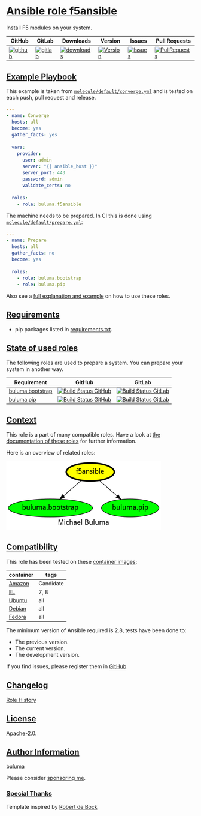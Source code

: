 # [Ansible role f5ansible](#f5ansible)

Install F5 modules on your system.

|GitHub|GitLab|Downloads|Version|Issues|Pull Requests|
|------|------|-------|-------|------|-------------|
|[![github](https://github.com/buluma/ansible-role-f5ansible/actions/workflows/molecule.yml/badge.svg)](https://github.com/buluma/ansible-role-f5ansible/actions/workflows/molecule.yml)|[![gitlab](https://gitlab.com/shadowwalker/ansible-role-f5ansible/badges/master/pipeline.svg)](https://gitlab.com/shadowwalker/ansible-role-f5ansible)|[![downloads](https://img.shields.io/ansible/role/d/4703)](https://galaxy.ansible.com/buluma/f5ansible)|[![Version](https://img.shields.io/github/release/buluma/ansible-role-f5ansible.svg)](https://github.com/buluma/ansible-role-f5ansible/releases/)|[![Issues](https://img.shields.io/github/issues/buluma/ansible-role-f5ansible.svg)](https://github.com/buluma/ansible-role-f5ansible/issues/)|[![PullRequests](https://img.shields.io/github/issues-pr-closed-raw/buluma/ansible-role-f5ansible.svg)](https://github.com/buluma/ansible-role-f5ansible/pulls/)|

## [Example Playbook](#example-playbook)

This example is taken from [`molecule/default/converge.yml`](https://github.com/buluma/ansible-role-f5ansible/blob/master/molecule/default/converge.yml) and is tested on each push, pull request and release.

```yaml
---
- name: Converge
  hosts: all
  become: yes
  gather_facts: yes

  vars:
    provider:
      user: admin
      server: "{{ ansible_host }}"
      server_port: 443
      password: admin
      validate_certs: no

  roles:
    - role: buluma.f5ansible
```

The machine needs to be prepared. In CI this is done using [`molecule/default/prepare.yml`](https://github.com/buluma/ansible-role-f5ansible/blob/master/molecule/default/prepare.yml):

```yaml
---
- name: Prepare
  hosts: all
  gather_facts: no
  become: yes

  roles:
    - role: buluma.bootstrap
    - role: buluma.pip
```

Also see a [full explanation and example](https://buluma.github.io/how-to-use-these-roles.html) on how to use these roles.


## [Requirements](#requirements)

- pip packages listed in [requirements.txt](https://github.com/buluma/ansible-role-f5ansible/blob/master/requirements.txt).

## [State of used roles](#state-of-used-roles)

The following roles are used to prepare a system. You can prepare your system in another way.

| Requirement | GitHub | GitLab |
|-------------|--------|--------|
|[buluma.bootstrap](https://galaxy.ansible.com/buluma/bootstrap)|[![Build Status GitHub](https://github.com/buluma/ansible-role-bootstrap/workflows/Ansible%20Molecule/badge.svg)](https://github.com/buluma/ansible-role-bootstrap/actions)|[![Build Status GitLab](https://gitlab.com/shadowwalker/ansible-role-bootstrap/badges/master/pipeline.svg)](https://gitlab.com/shadowwalker/ansible-role-bootstrap)|
|[buluma.pip](https://galaxy.ansible.com/buluma/pip)|[![Build Status GitHub](https://github.com/buluma/ansible-role-pip/workflows/Ansible%20Molecule/badge.svg)](https://github.com/buluma/ansible-role-pip/actions)|[![Build Status GitLab](https://gitlab.com/shadowwalker/ansible-role-pip/badges/master/pipeline.svg)](https://gitlab.com/shadowwalker/ansible-role-pip)|

## [Context](#context)

This role is a part of many compatible roles. Have a look at [the documentation of these roles](https://buluma.github.io/) for further information.

Here is an overview of related roles:

![dependencies](https://raw.githubusercontent.com/buluma/ansible-role-f5ansible/png/requirements.png "Dependencies")

## [Compatibility](#compatibility)

This role has been tested on these [container images](https://hub.docker.com/u/buluma):

|container|tags|
|---------|----|
|[Amazon](https://hub.docker.com/repository/docker/buluma/amazonlinux/general)|Candidate|
|[EL](https://hub.docker.com/repository/docker/buluma/enterpriselinux/general)|7, 8|
|[Ubuntu](https://hub.docker.com/repository/docker/buluma/ubuntu/general)|all|
|[Debian](https://hub.docker.com/repository/docker/buluma/debian/general)|all|
|[Fedora](https://hub.docker.com/repository/docker/buluma/fedora/general)|all|

The minimum version of Ansible required is 2.8, tests have been done to:

- The previous version.
- The current version.
- The development version.

If you find issues, please register them in [GitHub](https://github.com/buluma/ansible-role-f5ansible/issues)

## [Changelog](#changelog)

[Role History](https://github.com/buluma/ansible-role-f5ansible/blob/master/CHANGELOG.md)

## [License](#license)

[Apache-2.0](https://github.com/buluma/ansible-role-f5ansible/blob/master/LICENSE).

## [Author Information](#author-information)

[buluma](https://buluma.github.io/)

Please consider [sponsoring me](https://github.com/sponsors/buluma).

### [Special Thanks](#special-thanks)

Template inspired by [Robert de Bock](https://github.com/robertdebock)

